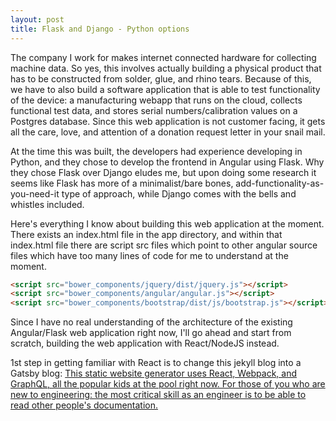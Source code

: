 ```yaml
---
layout: post
title: Flask and Django - Python options
---
```


The company I work for makes internet connected hardware for collecting machine data. So yes, this involves actually building a physical product that has to be constructed from solder, glue, and rhino tears. Because of this, we have to also build a software application that is able to test functionality of the device: a manufacturing webapp that runs on the cloud, collects functional test data, and stores serial numbers/calibration values on a Postgres database. Since this web application is not customer facing, it gets all the care, love, and attention of a donation request letter in your snail mail. 

At the time this was built, the developers had experience developing in Python, and they chose to develop the frontend in Angular using Flask. Why they chose Flask over Django eludes me, but upon doing some research it seems like Flask has more of a minimalist/bare bones, add-functionality-as-you-need-it type of approach, while Django comes with the bells and whistles included. 

Here's everything I know about building this web application at the moment. There exists an index.html file in the app directory, and within that index.html file there are script src files which point to other angular source files which have too many lines of code for me to understand at the moment.

~~~ html
<script src="bower_components/jquery/dist/jquery.js"></script>
<script src="bower_components/angular/angular.js"></script>
<script src="bower_components/bootstrap/dist/js/bootstrap.js"></script>
~~~

Since I have no real understanding of the architecture of the existing Angular/Flask web application right now, I'll go ahead and start from scratch, building the web application with React/NodeJS instead.

1st step in getting familiar with React is to change this jekyll blog into a Gatsby blog: <a href="https://www.gatsbyjs.org/docs/deploy-gatsby/#github-pages">
This static website generator uses React, Webpack, and GraphQL, all the popular kids at the pool right now. For those of you who are new to engineering: the most critical skill as an engineer is to be able to read other people's documentation.